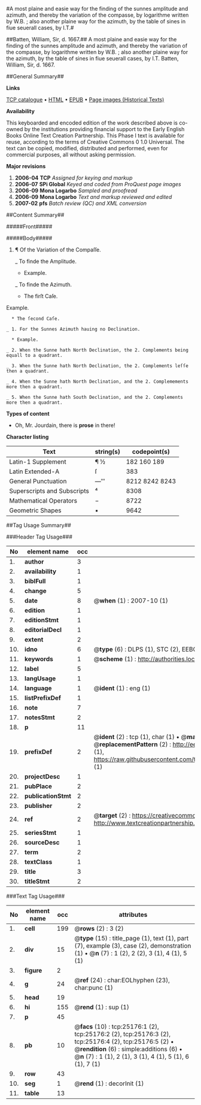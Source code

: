 #A most plaine and easie way for the finding of the sunnes amplitude and azimuth, and thereby the variation of the compasse, by logarithme written by W.B. ; also another plaine way for the azimuth, by the table of sines in fiue seuerall cases, by I.T.#

##Batten, William, Sir, d. 1667.##
A most plaine and easie way for the finding of the sunnes amplitude and azimuth, and thereby the variation of the compasse, by logarithme written by W.B. ; also another plaine way for the azimuth, by the table of sines in fiue seuerall cases, by I.T.
Batten, William, Sir, d. 1667.

##General Summary##

**Links**

[TCP catalogue](http://www.ota.ox.ac.uk/tcp/)  • 
[HTML](http://tei.it.ox.ac.uk/tcp/Texts-HTML/free/A05/A05734.html)  • 
[EPUB](http://tei.it.ox.ac.uk/tcp/Texts-EPUB/free/A05/A05734.epub) • 
[Page images (Historical Texts)](https://data.historicaltexts.jisc.ac.uk/view?pubId=eebo-22148156e&pageId=eebo-22148156e-25176-1)

**Availability**

This keyboarded and encoded edition of the
	       work described above is co-owned by the institutions
	       providing financial support to the Early English Books
	       Online Text Creation Partnership. This Phase I text is
	       available for reuse, according to the terms of Creative
	       Commons 0 1.0 Universal. The text can be copied,
	       modified, distributed and performed, even for
	       commercial purposes, all without asking permission.

**Major revisions**

1. __2006-04__ __TCP__ *Assigned for keying and markup*
1. __2006-07__ __SPi Global__ *Keyed and coded from ProQuest page images*
1. __2006-09__ __Mona Logarbo__ *Sampled and proofread*
1. __2006-09__ __Mona Logarbo__ *Text and markup reviewed and edited*
1. __2007-02__ __pfs__ *Batch review (QC) and XML conversion*

##Content Summary##

#####Front#####

#####Body#####

1. ¶ Of the Variation of the Compaſſe.

    _ To finde the Amplitude.

      * Example.

    _ To finde the Azimuth.

      * The firſt Caſe.

Example.

      * The ſecond Caſe.

    _ 1. For the Sunnes Azimuth hauing no Declination.

      * Example.

    _ 2. When the Sunne hath North Declination, the 2. Complements being equall to a quadrant.

    _ 3. When the Sunne hath North Declination, the 2. Complements leſſe then a quadrant.

    _ 4. When the Sunne hath North Declination, and the 2. Complemements more then a quadrant.

    _ 5. When the Sunne hath South Declination, and the 2. Complements more then a quadrant.

**Types of content**

  * Oh, Mr. Jourdain, there is **prose** in there!

**Character listing**


|Text|string(s)|codepoint(s)|
|---|---|---|
|Latin-1 Supplement|¶ ½|182 160 189|
|Latin Extended-A|ſ|383|
|General Punctuation|—′″|8212 8242 8243|
|Superscripts             and Subscripts|⁴|8308|
|Mathematical Operators|−|8722|
|Geometric Shapes|▪|9642|

##Tag Usage Summary##

###Header Tag Usage###

|No|element name|occ|attributes|
|---|---|---|---|
|1.|__author__|3||
|2.|__availability__|1||
|3.|__biblFull__|1||
|4.|__change__|5||
|5.|__date__|8| @__when__ (1) : 2007-10 (1)|
|6.|__edition__|1||
|7.|__editionStmt__|1||
|8.|__editorialDecl__|1||
|9.|__extent__|2||
|10.|__idno__|6| @__type__ (6) : DLPS (1), STC (2), EEBO-CITATION (1), OCLC (1), VID (1)|
|11.|__keywords__|1| @__scheme__ (1) : http://authorities.loc.gov/ (1)|
|12.|__label__|5||
|13.|__langUsage__|1||
|14.|__language__|1| @__ident__ (1) : eng (1)|
|15.|__listPrefixDef__|1||
|16.|__note__|7||
|17.|__notesStmt__|2||
|18.|__p__|11||
|19.|__prefixDef__|2| @__ident__ (2) : tcp (1), char (1)  •  @__matchPattern__ (2) : ([0-9\-]+):([0-9IVX]+) (1), (.+) (1)  •  @__replacementPattern__ (2) : http://eebo.chadwyck.com/downloadtiff?vid=$1&page=$2 (1), https://raw.githubusercontent.com/textcreationpartnership/Texts/master/tcpchars.xml#$1 (1)|
|20.|__projectDesc__|1||
|21.|__pubPlace__|2||
|22.|__publicationStmt__|2||
|23.|__publisher__|2||
|24.|__ref__|2| @__target__ (2) : https://creativecommons.org/publicdomain/zero/1.0/ (1), http://www.textcreationpartnership.org/docs/. (1)|
|25.|__seriesStmt__|1||
|26.|__sourceDesc__|1||
|27.|__term__|2||
|28.|__textClass__|1||
|29.|__title__|3||
|30.|__titleStmt__|2||


###Text Tag Usage###

|No|element name|occ|attributes|
|---|---|---|---|
|1.|__cell__|199| @__rows__ (2) : 3 (2)|
|2.|__div__|15| @__type__ (15) : title_page (1), text (1), part (7), example (3), case (2), demonstration (1)  •  @__n__ (7) : 1 (2), 2 (2), 3 (1), 4 (1), 5 (1)|
|3.|__figure__|2||
|4.|__g__|24| @__ref__ (24) : char:EOLhyphen (23), char:punc (1)|
|5.|__head__|19||
|6.|__hi__|155| @__rend__ (1) : sup (1)|
|7.|__p__|45||
|8.|__pb__|10| @__facs__ (10) : tcp:25176:1 (2), tcp:25176:2 (2), tcp:25176:3 (2), tcp:25176:4 (2), tcp:25176:5 (2)  •  @__rendition__ (6) : simple:additions (6)  •  @__n__ (7) : 1 (1), 2 (1), 3 (1), 4 (1), 5 (1), 6 (1), 7 (1)|
|9.|__row__|43||
|10.|__seg__|1| @__rend__ (1) : decorInit (1)|
|11.|__table__|13||
